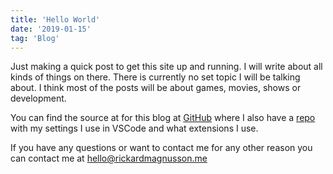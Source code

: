 ```yaml
---
title: 'Hello World'
date: '2019-01-15'
tag: 'Blog'
---
```


Just making a quick post to get this site up and running. I will write about all kinds of things on there. There is currently no set topic I will be talking about.
I think most of the posts will be about games, movies, shows or development.

You can find the source at for this blog at <a href="https://github.com/magnusson/magnusson.github.io" target="_blank" rel="noreferrer">GitHub</a> where I also have a <a href="https://github.com/magnusson/dotfiles" target="_blank" rel="noreferrer">repo</a> with my settings I use in VSCode and what extensions I use.

If you have any questions or want to contact me for any other reason you can contact me at <a href="mailto:hello@rickardmagnusson.me">hello@rickardmagnusson.me</a>
